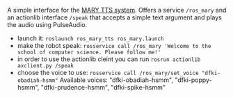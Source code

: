 A simple interface for the [MARY TTS system](http://mary.dfki.de/). Offers a service `/ros_mary` and an actionlib interface `/speak` that accepts a simple text argument and plays the audio using PulseAudio.

* launch it: `roslaunch ros_mary_tts ros_mary.launch`
* make the robot speak: `rosservice call /ros_mary 'Welcome to the school of computer science. Please follow me!'`
* in order to use the actionlib cleint you can run `rosrun actionlib axclient.py /speak`
* choose the voice to use:
`rosservice call /ros_mary/set_voice "dfki-obadiah-hsmm"`
Available voices:  "dfki-obadiah-hsmm", "dfki-poppy-hsmm", "dfki-prudence-hsmm", "dfki-spike-hsmm"






